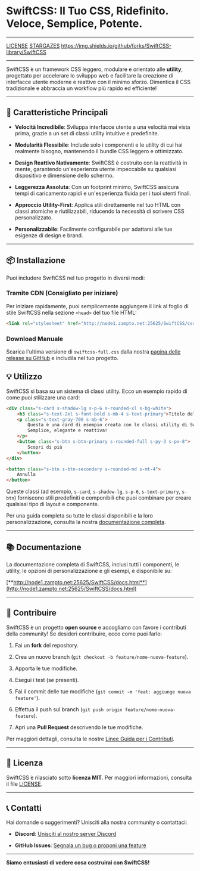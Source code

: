 # SwiftCSS: Il Tuo CSS, Ridefinito. Veloce, Semplice, Potente.

-----

[LICENSE](https://github.com/SwiftCSS-library/SwiftCSS/blob/main/LICENSE)
[STARGAZES](https://github.com/SwiftCSS-library/SwiftCSS/stargazers)
[https://img.shields.io/github/forks/SwiftCSS-library/SwiftCSS
](https://github.com/SwiftCSS-library/SwiftCSS/network/members)
[](https://discord.gg/RYntYyuay7)

-----

SwiftCSS è un framework CSS leggero, modulare e orientato alle **utility**, progettato per accelerare lo sviluppo web e facilitare la creazione di interfacce utente moderne e reattive con il minimo sforzo. Dimentica il CSS tradizionale e abbraccia un workflow più rapido ed efficiente\!

-----

## 🚀 Caratteristiche Principali

  * **Velocità Incredibile**: Sviluppa interfacce utente a una velocità mai vista prima, grazie a un set di classi utility intuitive e predefinite.

  * **Modularità Flessibile**: Include solo i componenti e le utility di cui hai realmente bisogno, mantenendo il bundle CSS leggero e ottimizzato.

  * **Design Reattivo Nativamente**: SwiftCSS è costruito con la reattività in mente, garantendo un'esperienza utente impeccabile su qualsiasi dispositivo e dimensione dello schermo.

  * **Leggerezza Assoluta**: Con un footprint minimo, SwiftCSS assicura tempi di caricamento rapidi e un'esperienza fluida per i tuoi utenti finali.

  * **Approccio Utility-First**: Applica stili direttamente nel tuo HTML con classi atomiche e riutilizzabili, riducendo la necessità di scrivere CSS personalizzato.

  * **Personalizzabile**: Facilmente configurabile per adattarsi alle tue esigenze di design e brand.

-----

## 📦 Installazione

Puoi includere SwiftCSS nel tuo progetto in diversi modi:

### Tramite CDN (Consigliato per iniziare)

Per iniziare rapidamente, puoi semplicemente aggiungere il link al foglio di stile SwiftCSS nella sezione `<head>` del tuo file HTML:

```html
<link rel="stylesheet" href="http://node1.zampto.net:25625/SwiftCSS/css/v1.0/swiftcss-full.css" />
```

### Download Manuale

Scarica l'ultima versione di `swiftcss-full.css` dalla nostra [pagina delle release su GitHub](https://github.com/SwiftCSS-library/SwiftCSS) e includila nel tuo progetto.


## 💡 Utilizzo

SwiftCSS si basa su un sistema di classi utility. Ecco un esempio rapido di come puoi stilizzare una card:

```html
<div class="s-card s-shadow-lg s-p-6 s-rounded-xl s-bg-white">
    <h3 class="s-text-2xl s-font-bold s-mb-4 s-text-primary">Titolo della Card</h3>
    <p class="s-text-gray-700 s-mb-6">
        Questa è una card di esempio creata con le classi utility di SwiftCSS.
        Semplice, elegante e reattiva!
    </p>
    <button class="s-btn s-btn-primary s-rounded-full s-py-3 s-px-8">
        Scopri di più
    </button>
</div>

<button class="s-btn s-btn-secondary s-rounded-md s-mt-4">
    Annulla
</button>

```




Queste classi (ad esempio, `s-card`, `s-shadow-lg`, `s-p-6`, `s-text-primary`, `s-btn`) forniscono stili predefiniti e componibili che puoi combinare per creare qualsiasi tipo di layout e componente.

Per una guida completa su tutte le classi disponibili e la loro personalizzazione, consulta la nostra [documentazione completa](http://node1.zampto.net:25625/SwiftCSS/docs.html).

-----

## 📚 Documentazione

La documentazione completa di SwiftCSS, inclusi tutti i componenti, le utility, le opzioni di personalizzazione e gli esempi, è disponibile su:

[**http://node1.zampto.net:25625/SwiftCSS/docs.html**](http://node1.zampto.net:25625/SwiftCSS/docs.html)

-----

## 🤝 Contribuire

SwiftCSS è un progetto **open source** e accogliamo con favore i contributi della community\! Se desideri contribuire, ecco come puoi farlo:

1.  Fai un **fork** del repository.

2.  Crea un nuovo branch (`git checkout -b feature/nome-nuova-feature`).

3.  Apporta le tue modifiche.

4.  Esegui i test (se presenti).

5.  Fai il commit delle tue modifiche (`git commit -m 'feat: aggiunge nuova feature'`).

6.  Effettua il push sul branch (`git push origin feature/nome-nuova-feature`).

7.  Apri una **Pull Request** descrivendo le tue modifiche.

Per maggiori dettagli, consulta le nostre [Linee Guida per i Contributi](https://github.com/SwiftCSS-library/SwiftCSS/tree/main).

-----

## 📄 Licenza

SwiftCSS è rilasciato sotto **licenza MIT**. Per maggiori informazioni, consulta il file [LICENSE](https://github.com/SwiftCSS-library/SwiftCSS/blob/main/LICENSE).

-----

## 📞 Contatti

Hai domande o suggerimenti? Unisciti alla nostra community o contattaci:

  * **Discord**: [Unisciti al nostro server Discord](https://discord.gg/RYntYyuay7)

  * **GitHub Issues**: [Segnala un bug o proponi una feature](https://github.com/SwiftCSS-library/SwiftCSS/issues)


-----

**Siamo entusiasti di vedere cosa costruirai con SwiftCSS\!**
